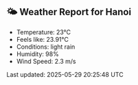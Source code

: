 <!-- WEATHER-START -->
## 🌤 Weather Report for Hanoi

- Temperature: 23°C
- Feels like: 23.91°C
- Conditions: light rain
- Humidity: 98%
- Wind Speed: 2.3 m/s

Last updated: 2025-05-29 20:25:48 UTC
<!-- WEATHER-END -->

